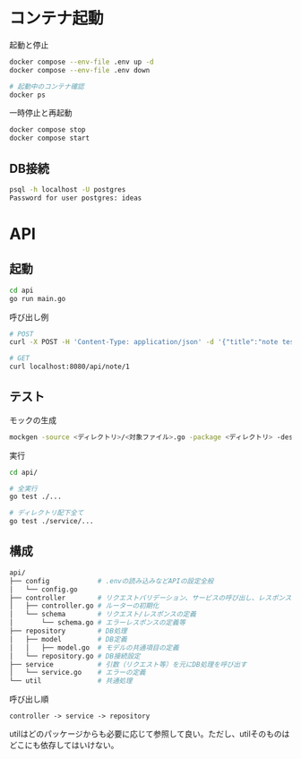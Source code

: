# コンテナ起動

起動と停止

```bash
docker compose --env-file .env up -d
docker compose --env-file .env down

# 起動中のコンテナ確認
docker ps
```

一時停止と再起動

```bash
docker compose stop
docker compose start
```

## DB接続

```bash
psql -h localhost -U postgres
Password for user postgres: ideas
```

# API

## 起動

```bash
cd api
go run main.go
```

呼び出し例

```bash
# POST
curl -X POST -H 'Content-Type: application/json' -d '{"title":"note test", "body": "hello."}' localhost:8080/api/note

# GET
curl localhost:8080/api/note/1
```

## テスト

モックの生成

```bash
mockgen -source <ディレクトリ>/<対象ファイル>.go -package <ディレクトリ> -destination <ディレクトリ>/<対象ファイル>_mock.go
```

実行

```bash
cd api/

# 全実行
go test ./...

# ディレクトリ配下全て
go test ./service/...
```

## 構成

```bash
api/
├── config            # .envの読み込みなどAPIの設定全般
│   └── config.go
├── controller        # リクエストバリデーション、サービスの呼び出し、レスポンスハンドリング
│   ├── controller.go # ルーターの初期化
│   └── schema        # リクエスト/レスポンスの定義
│       └── schema.go # エラーレスポンスの定義等
├── repository        # DB処理
│   ├── model         # DB定義
│   │   ├── model.go  # モデルの共通項目の定義
│   └── repository.go # DB接続設定
├── service           # 引数（リクエスト等）を元にDB処理を呼び出す
│   └── service.go    # エラーの定義
└── util              # 共通処理
```

呼び出し順

```
controller -> service -> repository
```

utilはどのパッケージからも必要に応じて参照して良い。ただし、utilそのものはどこにも依存してはいけない。

